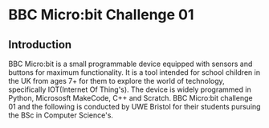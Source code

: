 # BBC Micro:bit Challenge 01
## Introduction
BBC Micro:bit is a small programmable device equipped with sensors and buttons for maximum functionality. It is a tool intended for school children in the UK from ages 7+ for them to explore the world of technology, specifically IOT(Internet Of Thing's). The device is widely programmed in Python, Micrososft MakeCode, C++ and Scratch. BBC Micro:bit challenge 01 and the following is conducted by UWE Bristol for their students pursuing the BSc in Computer Science's.
